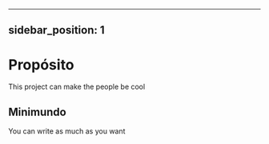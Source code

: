 
---
sidebar_position: 1
---
# Propósito
This project can make the people be cool
        
## Minimundo
You can write as much as you want
 